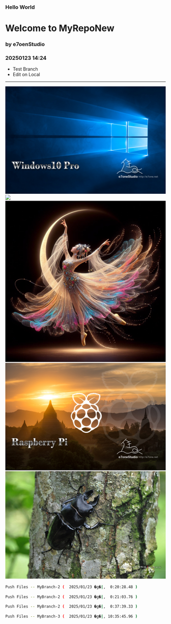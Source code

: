 ### Hello World 
# Welcome to MyRepoNew 
### by e7oenStudio 

### 20250123 14:24

- Test Branch
- Edit on Local

---

<img src="Wallpaper_Windows10p_01.jpg" width="800">

<img src="https://3dpaper.com.tw/wp-content/uploads/LanternEvent_2025B_0001-001600x400-1.png" width="800">

<img src="20240105_AIGC_Bing_美麗藝術性_S002-01.jpg" width=800>


<img src="IMG_Wallpaper--RPI-1920x1280_Temple.jpg">

<img src="2014_0629_0719_update_share.jpg" width=800>

~~~sh  
Push Files -- MyBranch-2 (  2025/01/23 �g�|,  0:20:28.48 ) 
~~~  
~~~sh  
Push Files -- MyBranch-2 (  2025/01/23 �g�|,  0:21:03.76 ) 
~~~  
~~~sh  
Push Files -- MyBranch-2 (  2025/01/23 �g�|,  0:37:39.33 ) 
~~~  
~~~sh  
Push Files -- MyBranch-3 (  2025/01/23 �g�|, 10:35:45.96 ) 
~~~  

